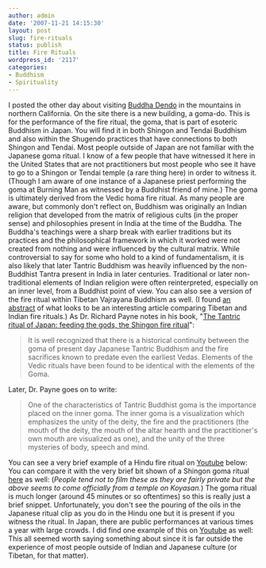 ```yaml
---
author: admin
date: '2007-11-21 14:15:30'
layout: post
slug: fire-rituals
status: publish
title: Fire Rituals
wordpress_id: '2117'
categories:
- Buddhism
- Spirituality
---
```


I posted the other day about visiting [Buddha
Dendo](http://www.buddhadendo.org) in the mountains in northern
California. On the site there is a new building, a goma-do. This is for
the performance of the fire ritual, the goma, that is part of esoteric
Buddhism in Japan. You will find it in both Shingon and Tendai Buddhism
and also within the Shugendo practices that have connections to both
Shingon and Tendai. Most people outside of Japan are not familiar with
the Japanese goma ritual. I know of a few people that have witnessed it
here in the United States that are not practitioners but most people who
see it have to go to a Shingon or Tendai temple (a rare thing here) in
order to witness it. (Though I am aware of one instance of a Japanese
priest performing the goma at Burning Man as witnessed by a Buddhist
friend of mine.) The goma is ultimately derived from the Vedic homa fire
ritual. As many people are aware, but commonly don't reflect on,
Buddhism was originally an Indian religion that developed from the
matrix of religious cults (in the proper sense) and philosophies present
in India at the time of the Buddha. The Buddha's teachings were a sharp
break with earlier traditions but its practices and the philosophical
framework in which it worked were not created from nothing and were
influenced by the cultural matrix. While controversial to say for some
who hold to a kind of fundamentalism, it is also likely that later
Tantric Buddhism was heavily influenced by the non-Buddhist Tantra
present in India in later centuries. Traditional or later
non-traditional elements of Indian religion were often reinterpreted,
especially on an inner level, from a Buddhist point of view. You can
also see a version of the fire ritual within Tibetan Vajrayana Buddhism
as well. (I found [an
abstract](http://links.jstor.org/sici?sici=0003-0279(200010/12)120:4%3C594:IFRIIA%3E2.0.CO;2-3)
of what looks to be an interesting article comparing Tibetan and Indian
fire rituals.) As Dr. Richard Payne notes in his book, "[The Tantric
ritual of Japan: feeding the gods, the Shingon fire
ritual](http://www.worldcat.org/oclc/27428833)":

> It is well recognized that there is a historical continuity between
> the goma of present day Japanese Tantric Buddhism and the fire
> sacrifices known to predate even the earliest Vedas. Elements of the
> Vedic rituals have been found to be identical with the elements of the
> Goma.

Later, Dr. Payne goes on to write:

> One of the characteristics of Tantric Buddhist goma is the importance
> placed on the inner goma. The inner goma is a visualization which
> emphasizes the unity of the deity, the fire and the practitioners (the
> mouth of the deity, the mouth of the altar hearth and the
> practitioner's own mouth are visualized as one), and the unity of the
> three mysteries of body, speech and mind.

You can see a very brief example of a Hindu fire ritual on
[Youtube](http://www.youtube.com/watch?v=iHLf46oG2tE) below: You can
compare it with the very brief bit shown of a Shingon goma ritual
[here](http://www.youtube.com/watch?v=9fbPZUxA7sA) as well: (*People
tend not to film these as they are fairly private but the above seems to
come officially from a temple on Koyasan.*) The goma ritual is much
longer (around 45 minutes or so oftentimes) so this is really just a
brief snippet. Unfortunately, you don't see the pouring of the oils in
the Japanese ritual clip as you do in the Hindu one but it is present if
you witness the ritual. In Japan, there are public performances at
various times a year with large crowds. I did find one example of this
on [Youtube](http://www.youtube.com/watch?v=bUfXxdV1tgk) as well: This
all seemed worth saying something about since it is far outside the
experience of most people outside of Indian and Japanese culture (or
Tibetan, for that matter).
